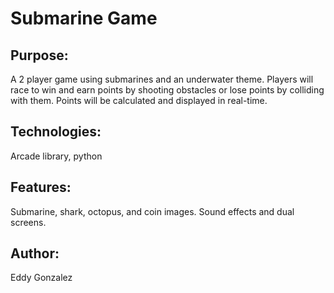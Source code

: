 # Submarine Game

## Purpose:
A 2 player game using submarines and an underwater theme. Players will race to win and earn points by shooting obstacles or lose points by colliding with them. Points will be calculated and displayed in real-time. 

## Technologies:
Arcade library, python

## Features:
Submarine, shark, octopus, and coin images. Sound effects and dual screens.

## Author:
Eddy Gonzalez
